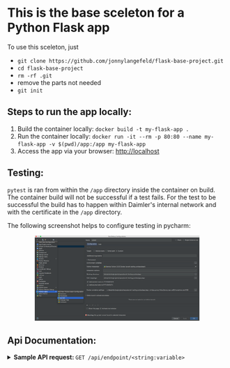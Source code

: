 # This is the base sceleton for a Python Flask app

To use this sceleton, just 
* `git clone https://github.com/jonnylangefeld/flask-base-project.git`
* `cd flask-base-project`
* `rm -rf .git`
* remove the parts not needed
* `git init`

## Steps to run the app locally:

1. Build the container locally: `docker build -t my-flask-app .`
2. Run the container locally: `docker run -it --rm -p 80:80 --name my-flask-app -v $(pwd)/app:/app my-flask-app`
3. Access the app via your browser: [http://localhost](http://localhost)


## Testing:

`pytest` is ran from within the `/app` directory inside the container on build. The container build will not be successful if a test fails. 
For the test to be successful the build has to happen within Daimler's internal network and with the certificate in the `/app` directory.

The following screenshot helps to configure testing in pycharm:


<p align="center">
  <img src="img/pycharm-test-run-configuration.png" width=75%>
</p>

## Api Documentation:

<details><summary><b>Sample API request: </b><code>GET /api/endpoint/&#60;string:variable&#62;</code></summary>
<p>

This an endpoint of the api.

**Endpoint**: `GET /api/endpoint/<string:variable>`

**Return constraints:**

```json
{
    "name": String, 
    "data": {
        "age": Int,
        "height": String
    }
}
```

**Return example:**

```json
{
    "name": "jonnylangefeld", 
    "data": {
        "age": 27,
        "height": "6 ft 5.5"
}
```

</p>
</details>